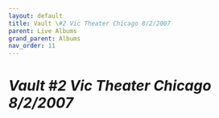 ```yaml
---
layout: default
title: Vault \#2 Vic Theater Chicago 8/2/2007
parent: Live Albums
grand_parent: Albums
nav_order: 11
---
```


# *Vault #2 Vic Theater Chicago 8/2/2007*